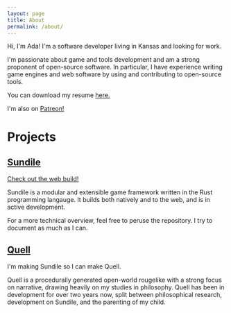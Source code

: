 ```yaml
---
layout: page
title: About
permalink: /about/
---
```


Hi, I'm Ada! I'm a software developer living in Kansas and looking for work.

I'm passionate about game and tools development and am a strong proponent of open-source software.
In particular, I have experience writing game engines and web software by using and contributing to open-source tools.

You can download my resume [here.]({{site.baseurl}}/assets/Ada-Mandala-Resume.pdf)

I'm also on [Patreon!](https://www.patreon.com/ada_x64)

# Projects

## [Sundile](https://github.com/ada-x64/sundile_rs)
[Check out the web build!](https://ada-x64.itch.io/sundile-wasm-test)

Sundile is a modular and extensible game framework written in the Rust programming langauge. It builds both natively and to the web, and is in active development.

For a more technical overview, feel free to peruse the repository. I try to document as much as I can.

## [Quell](https://github.com/ada-x64/quell)
I'm making Sundile so I can make Quell.

Quell is a procedurally generated open-world rougelike with a strong focus on narrative, drawing heavily on my studies in philosophy.
Quell has been in development for over two years now, split between philosophical research, development on Sundile, and the parenting of my child.